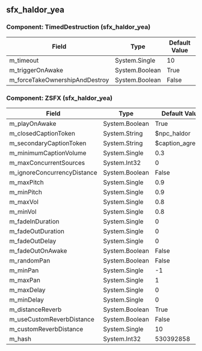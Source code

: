 ## sfx_haldor_yea

### Component: TimedDestruction (sfx_haldor_yea)

|Field|Type|Default Value|
|---|---|---|
|m_timeout|System.Single|10|
|m_triggerOnAwake|System.Boolean|True|
|m_forceTakeOwnershipAndDestroy|System.Boolean|False|

### Component: ZSFX (sfx_haldor_yea)

|Field|Type|Default Value|
|---|---|---|
|m_playOnAwake|System.Boolean|True|
|m_closedCaptionToken|System.String|$npc_haldor|
|m_secondaryCaptionToken|System.String|$caption_agreeing|
|m_minimumCaptionVolume|System.Single|0.3|
|m_maxConcurrentSources|System.Int32|0|
|m_ignoreConcurrencyDistance|System.Boolean|False|
|m_maxPitch|System.Single|0.9|
|m_minPitch|System.Single|0.9|
|m_maxVol|System.Single|0.8|
|m_minVol|System.Single|0.8|
|m_fadeInDuration|System.Single|0|
|m_fadeOutDuration|System.Single|0|
|m_fadeOutDelay|System.Single|0|
|m_fadeOutOnAwake|System.Boolean|False|
|m_randomPan|System.Boolean|False|
|m_minPan|System.Single|-1|
|m_maxPan|System.Single|1|
|m_maxDelay|System.Single|0|
|m_minDelay|System.Single|0|
|m_distanceReverb|System.Boolean|True|
|m_useCustomReverbDistance|System.Boolean|False|
|m_customReverbDistance|System.Single|10|
|m_hash|System.Int32|530392858|

